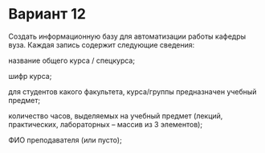 # Вариант 12
Создать информационную базу для автоматизации работы кафедры вуза. Каждая запись содержит следующие сведения: 

название общего курса / спецкурса;

шифр курса;

для студентов какого факультета, курса/группы предназначен учебный предмет;

количество часов, выделяемых на учебный предмет (лекций, практических, лабораторных – массив из 3 элементов);

ФИО преподавателя (или пусто);

